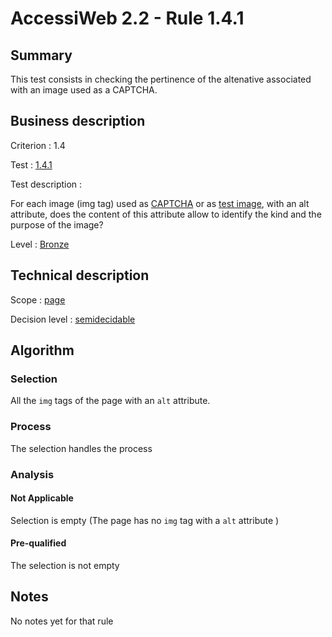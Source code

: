 # AccessiWeb 2.2 - Rule 1.4.1

## Summary

This test consists in checking the pertinence of the altenative
associated with an image used as a CAPTCHA.

## Business description

Criterion : 1.4

Test : [1.4.1](http://www.accessiweb.org/index.php/accessiweb-22-english-version.html#test-1-4-1)

Test description :

For each image (img tag) used as
[CAPTCHA](http://www.accessiweb.org/index.php/glossary-76.html#mcaptcha) or as [test image](http://www.accessiweb.org/index.php/glossary-76.html#mImgTest), with an alt attribute, does the content of this attribute allow to identify the kind and the purpose of the image?

Level : [Bronze](/en/category/rules-design/accessiweb-11/level/bronze)

## Technical description

Scope : [page](/en/category/rules-design/accessiweb-11/scope/page)

Decision level :
[semidecidable](/en/category/rules-design/accessiweb-11/decision-level/semidecidable)

## Algorithm

### Selection

All the `img` tags of the page with an `alt` attribute.

### Process

The selection handles the process

### Analysis

#### Not Applicable

Selection is empty (The page has no `img` tag with a `alt` attribute )

#### Pre-qualified

The selection is not empty

## Notes

No notes yet for that rule
